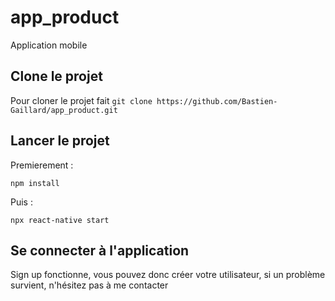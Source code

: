 # app_product
Application mobile

## Clone le projet

Pour cloner le projet fait 
```git clone https://github.com/Bastien-Gaillard/app_product.git```

## Lancer le projet

Premierement : 

```npm install```

Puis : 

```npx react-native start```

## Se connecter à l'application 

Sign up fonctionne, vous pouvez donc créer votre utilisateur, si un problème survient, n'hésitez pas à me contacter
